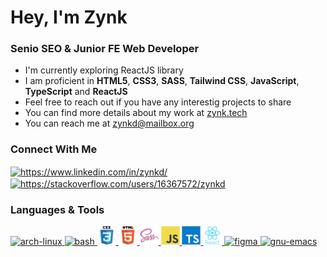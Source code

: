 <h1>Hey, I'm Zynk</h1>
<h3>Senio SEO & Junior FE Web Developer</h3>

<ul>
    <li>I'm currently exploring ReactJS library</li>
    <li>I am proficient in <strong>HTML5</strong>, <strong>CSS3</strong>, <strong>SASS</strong>, <strong>Tailwind CSS</strong>, <strong>JavaScript</strong>, <strong>TypeScript</strong> and <strong>ReactJS</strong></li>
    <li>Feel free to reach out if you have any interestig projects to share</li>
    <li>You can find more details about my work at <a href="https://zynk.tech" target="_blank" rel="noreferrer">zynk.tech</a></li>
    <li>You can reach me at <a href="mailto:zynkd@mailbox.org" target="_blank" rel="noreferrer">zynkd@mailbox.org</a></li>
</ul>

<h3>Connect With Me</h3>
<a href="https://linkedin.com/in/https://www.linkedin.com/in/zynkd/" target="blank"><img align="center" src="https://raw.githubusercontent.com/rahuldkjain/github-profile-readme-generator/master/src/images/icons/Social/linked-in-alt.svg" alt="https://www.linkedin.com/in/zynkd/" height="30" width="30" /></a>
<a href="https://stackoverflow.com/users/https://stackoverflow.com/users/16367572/zynkd" target="blank">
    <img align="center" src="https://raw.githubusercontent.com/rahuldkjain/github-profile-readme-generator/master/src/images/icons/Social/stack-overflow.svg" alt="https://stackoverflow.com/users/16367572/zynkd" height="30" width="30" />
</a>
<h3>Languages & Tools</h3>
<a href="https://archlinux.org/" target="_blank" rel="noreferrer">
    <img src="https://upload.wikimedia.org/wikipedia/commons/a/a5/Archlinux-icon-crystal-64.svg" alt="arch-linux" width="30" height="30" />
</a>
<a href="https://www.gnu.org/software/bash/" target="_blank" rel="noreferrer">
    <img src="https://bashlogo.com/img/symbol/svg/full_colored_dark.svg" alt="bash" width="30" height="30" />
</a>
<a href="https://www.w3schools.com/css/" target="_blank" rel="noreferrer">
    <img src="https://raw.githubusercontent.com/devicons/devicon/master/icons/css3/css3-original-wordmark.svg" alt="css3" width="30" height="30" />
</a>
<a href="https://www.w3.org/html/" target="_blank" rel="noreferrer">
    <img src="https://raw.githubusercontent.com/devicons/devicon/master/icons/html5/html5-original-wordmark.svg" alt="html5" width="30" height="30" />
</a>
<a href="https://sass-lang.com" target="_blank" rel="noreferrer">
    <img src="https://raw.githubusercontent.com/devicons/devicon/master/icons/sass/sass-original.svg" alt="sass" width="30" height="30" />
</a>
<a href="https://developer.mozilla.org/en-US/docs/Web/JavaScript" target="_blank" rel="noreferrer">
    <img src="https://raw.githubusercontent.com/devicons/devicon/master/icons/javascript/javascript-original.svg" alt="javascript" width="30" height="30" />
</a>
<a href="https://www.typescriptlang.org/" target="_blank" rel="noreferrer">
    <img src="https://raw.githubusercontent.com/devicons/devicon/master/icons/typescript/typescript-original.svg" alt="typescript" width="30" height="30" />
</a>
<a href="https://reactjs.org/" target="_blank" rel="noreferrer">
    <img src="https://raw.githubusercontent.com/devicons/devicon/master/icons/react/react-original-wordmark.svg" alt="react" width="30" height="30" />
</a>
<a href="https://www.figma.com/" target="_blank" rel="noreferrer">
    <img src="https://www.vectorlogo.zone/logos/figma/figma-icon.svg" alt="figma" width="30" height="30" />
</a>
<a href="https://www.gnu.org/software/emacs/" target="_blank" rel="noreferrer">
    <img src="https://upload.wikimedia.org/wikipedia/commons/0/08/EmacsIcon.svg" alt="gnu-emacs" width="30" height="30" />
</a>

